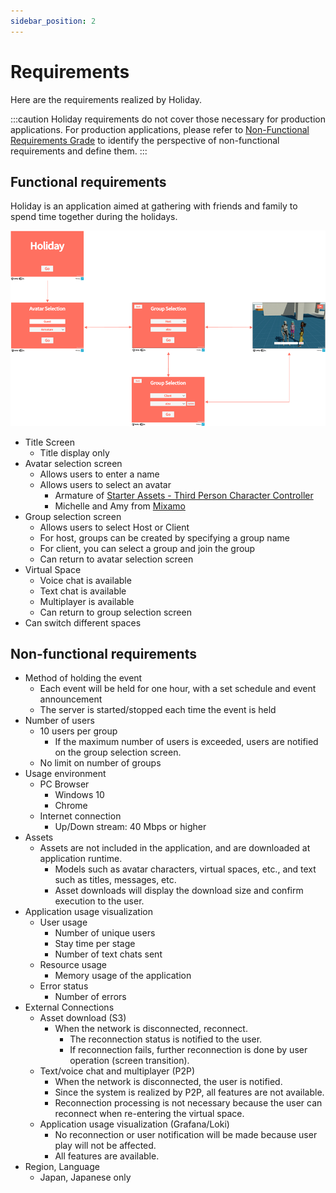 ```yaml
---
sidebar_position: 2
---
```


# Requirements

Here are the requirements realized by Holiday.

:::caution
Holiday requirements do not cover those necessary for production applications.
For production applications, please refer to [Non-Functional Requirements Grade](https://www.ipa.go.jp/sec/softwareengineering/std/ent03-b.html) to identify the perspective of non-functional requirements and define them.
:::

## Functional requirements

Holiday is an application aimed at gathering with friends and family to spend time together during the holidays.

![holiday](../img/holiday.png)

- Title Screen
  - Title display only
- Avatar selection screen
  - Allows users to enter a name
  - Allows users to select an avatar
    - Armature of [Starter Assets - Third Person Character Controller](https://assetstore.unity.com/packages/essentials/starter-assets-third-person-character-controller-196526?locale=en-JP)
    - Michelle and Amy from [Mixamo](https://www.mixamo.com)
- Group selection screen
  - Allows users to select Host or Client
  - For host, groups can be created by specifying a group name
  - For client, you can select a group and join the group
  - Can return to avatar selection screen
- Virtual Space
  - Voice chat is available
  - Text chat is available
  - Multiplayer is available
  - Can return to group selection screen
- Can switch different spaces

## Non-functional requirements

- Method of holding the event
  - Each event will be held for one hour, with a set schedule and event announcement
  - The server is started/stopped each time the event is held
- Number of users
  - 10 users per group
    - If the maximum number of users is exceeded, users are notified on the group selection screen.
  - No limit on number of groups
- Usage environment
  - PC Browser
    - Windows 10
    - Chrome
  - Internet connection
    - Up/Down stream: 40 Mbps or higher
- Assets
  - Assets are not included in the application, and are downloaded at application runtime.
    - Models such as avatar characters, virtual spaces, etc., and text such as titles, messages, etc.
    - Asset downloads will display the download size and confirm execution to the user.
- Application usage visualization
  - User usage
    - Number of unique users
    - Stay time per stage
    - Number of text chats sent
  - Resource usage
    - Memory usage of the application
  - Error status
    - Number of errors
- External Connections
  - Asset download (S3)
    - When the network is disconnected, reconnect.
      - The reconnection status is notified to the user.
      - If reconnection fails, further reconnection is done by user operation (screen transition).
  - Text/voice chat and multiplayer (P2P)
    - When the network is disconnected, the user is notified.
    - Since the system is realized by P2P, all features are not available.
    - Reconnection processing is not necessary because the user can reconnect when re-entering the virtual space.
  - Application usage visualization (Grafana/Loki)
    - No reconnection or user notification will be made because user play will not be affected.
    - All features are available.
- Region, Language
  - Japan, Japanese only